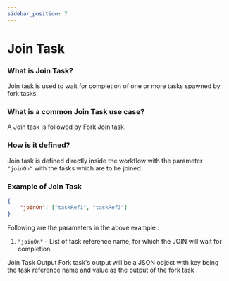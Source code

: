 ```yaml
---
sidebar_position: 7
---
```


# Join Task


### What is Join Task?

Join task is used to wait for completion of one or more tasks spawned
by fork tasks.

### What is a common Join Task use case?

A Join task is followed by Fork Join task.

### How is it defined?

Join task is defined directly inside the workflow with the parameter
`"joinOn"` with the tasks which are to be joined.

### Example of Join Task

```json
{
    "joinOn": ["taskRef1", "taskRef3"]
}
```

Following are the parameters in the above example :

1. `"joinOn"` - List of task reference name, for which the JOIN will wait
   for completion.

Join Task Output Fork task's output will be a JSON object with key
being the task reference name and value as the output of the fork task

